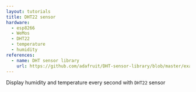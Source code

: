 ```yaml
---
layout: tutorials
title: DHT22 sensor
hardware:
  - esp8266
  - WeMos
  - DHT22
  - temperature
  - humidity
references:
  - name: DHT sensor library
    url: https://github.com/adafruit/DHT-sensor-library/blob/master/examples/DHTtester/DHTtester.ino
---
```


Display humidity and temperature every second with `DHT22` sensor

